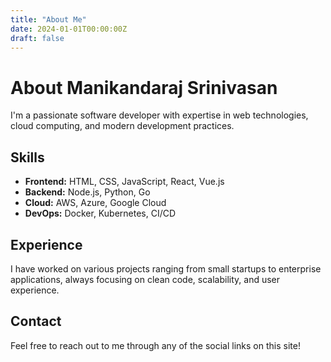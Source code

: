 ```yaml
---
title: "About Me"
date: 2024-01-01T00:00:00Z
draft: false
---
```


# About Manikandaraj Srinivasan

I'm a passionate software developer with expertise in web technologies, cloud computing, and modern development practices.

## Skills

- **Frontend:** HTML, CSS, JavaScript, React, Vue.js
- **Backend:** Node.js, Python, Go
- **Cloud:** AWS, Azure, Google Cloud
- **DevOps:** Docker, Kubernetes, CI/CD

## Experience

I have worked on various projects ranging from small startups to enterprise applications, always focusing on clean code, scalability, and user experience.

## Contact

Feel free to reach out to me through any of the social links on this site!